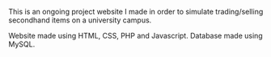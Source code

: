 This is an ongoing project website I made in order to simulate trading/selling secondhand items on a university campus. 

Website made using HTML, CSS, PHP and Javascript. Database made using MySQL.
